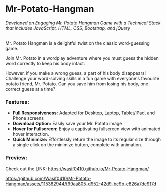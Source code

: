 # Mr-Potato-Hangman

*Developed an Engaging Mr. Potato Hangman Game with a Technical Stack that includes JavaScript, HTML, CSS, Bootstrap, and jQuery*
<br>
<br>

Mr. Potato Hangman is a delightful twist on the classic word-guessing game. 

Join Mr. Potato in a wordplay adventure where you must guess the hidden word correctly to keep his body intact. 

However, if you make a wrong guess, a part of his body disappears! Challenge your word-solving skills in a fun game with everyone's favourite potato friend, Mr. Potato. Can you save him from losing his body, one correct guess at a time?
<br>
<be>

### Features: 
- **Full Responsiveness:** Adapted for Desktop, Laptop, Tablet/iPad, and Phone screens
- **Download Option:** Easily save your Mr. Potato image
- **Hover for Fullscreen:** Enjoy a captivating fullscreen view with animated hover interaction.
- **Quick Minimize:** Effortlessly return the image to its regular size through a single click on the minimize button, complete with animation.

### Preview:

Check out the LINK: https://wasif0410.github.io/Mr-Potato-Hangman/

https://github.com/Wasif0410/Mr-Potato-Hangman/assets/115382944/f99aa805-d952-42d9-bc9b-e826a7de917d


